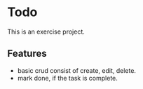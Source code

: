 # Todo 
This is an exercise project.

## Features
* basic crud consist of create, edit, delete.
* mark done, if the task is complete.
